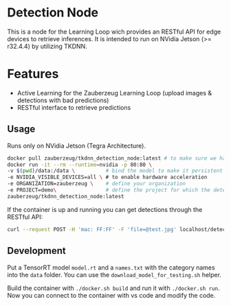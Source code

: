 # Detection Node

This is a node for the Learning Loop wich provides an RESTful API for edge devices to retrieve inferences.
It is intended to run on NVidia Jetson (>= r32.4.4) by utilizing TKDNN.

# Features

- Active Learning for the Zauberzeug Learning Loop (upload images & detections with bad predictions)
- RESTful interface to retrieve predictions

## Usage

Runs only on NVidia Jetson (Tegra Architecture).

```bash
docker pull zauberzeug/tkdnn_detection_node:latest # to make sure we have the latest image
docker run -it --rm --runtime=nvidia -p 80:80 \
-v $(pwd)/data:/data \          # bind the model to make it persistent (should contain an model.rt file)
-e NVIDIA_VISIBLE_DEVICES=all \ # to enable hardware acceleration
-e ORGANIZATION=zauberzeug \    # define your organization
-e PROJECT=demo\                # define the project for which the detector should run
zauberzeug/tkdnn_detection_node:latest
```

If the container is up and running you can get detections through the RESTful API:

```bash
curl --request POST -H 'mac: FF:FF' -F 'file=@test.jpg' localhost/detect
```

## Development

Put a TensorRT model `model.rt` and a `names.txt` with the category names into the `data` folder.
You can use the `download_model_for_testing.sh` helper.

Build the container with `./docker.sh build` and run it with `./docker.sh run`.
Now you can connect to the container with vs code and modify the code.
